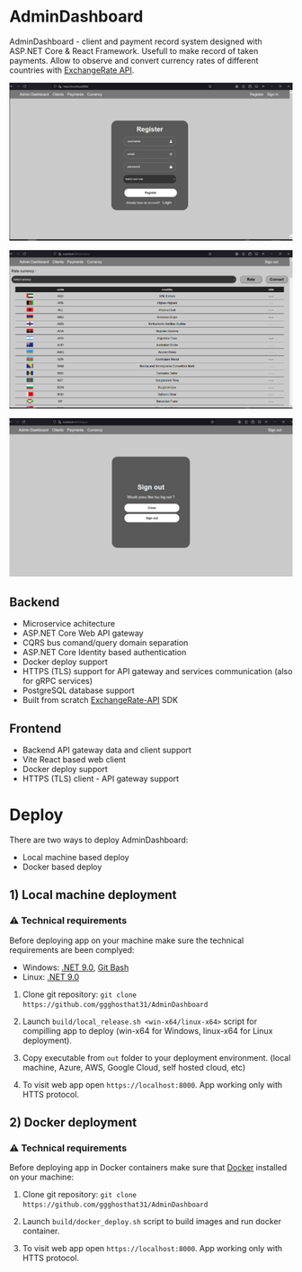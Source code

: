 # AdminDashboard
AdminDashboard - client and payment record system designed with ASP.NET Core & React Framework. Usefull to make record of taken payments. Allow to observe and convert currency rates of different countries with [ExchangeRate API](https://www.exchangerate-api.com/).

![Login](/assets/img/1.png)

![Login](/assets/img/5.png)

![Login](/assets/img/2.png)

## Backend
- Microservice achitecture
- ASP.NET Core Web API gateway
- CQRS bus comand/query domain separation
- ASP.NET Core Identity based authentication
- Docker deploy support
- HTTPS (TLS) support for API gateway and services communication (also for gRPC services)
- PostgreSQL database support
- Built from scratch [ExchangeRate-API](https://www.exchangerate-api.com/) SDK

## Frontend
- Backend API gateway data and client support
- Vite React based web client
- Docker deploy support
- HTTPS (TLS) client - API gateway support


# Deploy
There are two ways to deploy AdminDashboard:
- Local machine based deploy
- Docker based deploy

## 1) Local machine deployment
### ⚠️ Technical requirements 
Before deploying app on your machine make sure the technical requirements are been complyed:

- Windows: [.NET 9.0](https://dotnet.microsoft.com/en-us/download/dotnet/9.0), [Git Bash](https://git-scm.com/downloads)
- Linux: [.NET 9.0](https://dotnet.microsoft.com/en-us/download/dotnet/9.0)

1. Clone git repository: `git clone https://github.com/ggghosthat31/AdminDashboard`

2. Launch `build/local_release.sh <win-x64/linux-x64>` script for compilling app to deploy (win-x64 for Windows, linux-x64 for Linux deployment).

3. Copy executable from `out` folder to your deployment environment. (local machine, Azure, AWS, Google Cloud, self hosted cloud, etc)

4. To visit web app open `https://localhost:8000`. App working only with HTTS protocol.

## 2) Docker deployment
### ⚠️ Technical requirements 
Before deploying app in Docker containers make sure that [Docker](https://www.docker.com/) installed on your machine:

1. Clone git repository: `git clone https://github.com/ggghosthat31/AdminDashboard`

2. Launch `build/docker_deploy.sh` script to build images and run docker container.

3. To visit web app open `https://localhost:8000`. App working only with HTTS protocol.